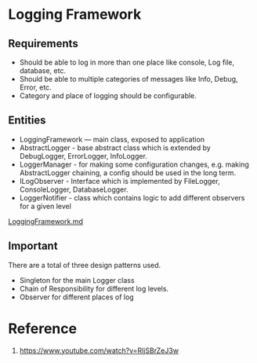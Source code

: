 # Logging Framework
## Requirements
- Should be able to log in more than one place like console, Log file, database, etc.
- Should be able to multiple categories of messages like Info, Debug, Error, etc.
- Category and place of logging should be configurable.

## Entities
- LoggingFramework — main class, exposed to application
- AbstractLogger - base abstract class which is extended by DebugLogger, ErrorLogger, InfoLogger.
- LoggerManager - for making some configuration changes, e.g. making AbstractLogger chaining, a config should be used in the long term.
- ILogObserver - Interface which is implemented by FileLogger, ConsoleLogger, DatabaseLogger.
- LoggerNotifier - class which contains logic to add different observers for a given level

[LoggingFramework.md](LoggingFramework.md)
## Important

There are a total of three design patterns used.
- Singleton for the main Logger class
- Chain of Responsibility for different log levels.
- Observer for different places of log

# Reference
1. https://www.youtube.com/watch?v=RljSBrZeJ3w